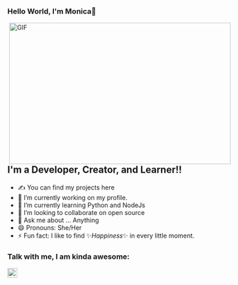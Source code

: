### Hello World, I'm Monica👋

<img align="right" alt="GIF" src="https://user-images.githubusercontent.com/45056329/123519045-9ebd3200-d6c6-11eb-8edb-40102e28e19a.gif?raw=true" width="500" height="320" />

## I'm a Developer, Creator, and Learner!!
- ✍ You can find my projects here
- 🔭 I’m currently working on my profile.
- 🌱 I’m currently learning Python and NodeJs
- 👯 I’m looking to collaborate on open source
- 💬 Ask me about ... Anything
- 😄 Pronouns: She/Her
- ⚡ Fun fact: I like to find ✨_Happiness_✨ in every little moment.


### Talk with me, I am kinda awesome:
<img align="left" alt="monica-yadav-monic | LinkedIn" width="22px" src="https://cdn.jsdelivr.net/npm/simple-icons@v3/icons/linkedin.svg"/>
<br />

<!--
**Monica-Yadav/Monica-Yadav** is a ✨ _special_ ✨ repository because its `README.md` (this file) appears on your GitHub profile.

Here are some ideas to get you started:

- 🔭 I’m currently working on ...
- 🌱 I’m currently learning ...
- 👯 I’m looking to collaborate on ...
- 🤔 I’m looking for help with ...
- 💬 Ask me about ...
- 📫 How to reach me: ...
- 😄 Pronouns: ...
- ⚡ Fun fact: ...
-->
